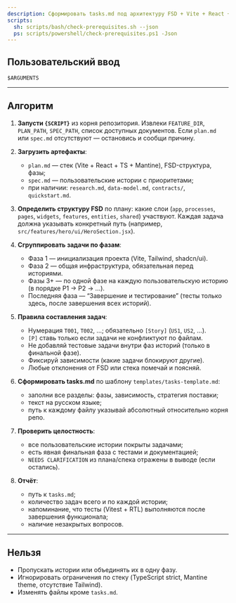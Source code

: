 ```yaml
---
description: Сформировать tasks.md под архитектуру FSD + Vite + React + TypeScript + Mantine.
scripts:
  sh: scripts/bash/check-prerequisites.sh --json
  ps: scripts/powershell/check-prerequisites.ps1 -Json
---
```


## Пользовательский ввод

```text
$ARGUMENTS
```

---

## Алгоритм

1. **Запусти `{SCRIPT}`** из корня репозитория. Извлеки `FEATURE_DIR`, `PLAN_PATH`, `SPEC_PATH`, список доступных документов. Если `plan.md` или `spec.md` отсутствуют — остановись и сообщи причину.

2. **Загрузить артефакты**:
   - `plan.md` — стек (Vite + React + TS + Mantine), FSD-структура, фазы;
   - `spec.md` — пользовательские истории с приоритетами;
   - при наличии: `research.md`, `data-model.md`, `contracts/`, `quickstart.md`.

3. **Определить структуру FSD** по плану: какие слои (`app`, `processes`, `pages`, `widgets`, `features`, `entities`, `shared`) участвуют. Каждая задача должна указывать конкретный путь (например, `src/features/hero/ui/HeroSection.jsx`).

4. **Сгруппировать задачи по фазам**:
   - Фаза 1 — инициализация проекта (Vite, Tailwind, shadcn/ui).
   - Фаза 2 — общая инфраструктура, обязательная перед историями.
   - Фазы 3+ — по одной фазе на каждую пользовательскую историю (в порядке P1 → P2 → …).
   - Последняя фаза — “Завершение и тестирование” (тесты только здесь, после завершения всех историй).

5. **Правила составления задач**:
   - Нумерация `T001`, `T002`, …; обязательно `[Story]` (`US1`, `US2`, …).
   - `[P]` ставь только если задачи не конфликтуют по файлам.
   - Не добавляй тестовые задачи внутри фаз историй (только в финальной фазе).
   - Фиксируй зависимости (какие задачи блокируют другие).
   - Любые отклонения от FSD или стека помечай и поясняй.

6. **Сформировать tasks.md** по шаблону `templates/tasks-template.md`:
   - заполни все разделы: фазы, зависимость, стратегия поставки;
   - текст на русском языке;
   - путь к каждому файлу указывай абсолютный относительно корня репо.

7. **Проверить целостность**:
   - все пользовательские истории покрыты задачами;
   - есть явная финальная фаза с тестами и документацией;
   - `NEEDS CLARIFICATION` из плана/спека отражены в выводе (если остались).

8. **Отчёт**:
   - путь к `tasks.md`;
   - количество задач всего и по каждой истории;
   - напоминание, что тесты (Vitest + RTL) выполняются после завершения функционала;
   - наличие незакрытых вопросов.

---

## Нельзя

- Пропускать истории или объединять их в одну фазу.
- Игнорировать ограничения по стеку (TypeScript strict, Mantine theme, отсутствие Tailwind).
- Изменять файлы кроме `tasks.md`.
